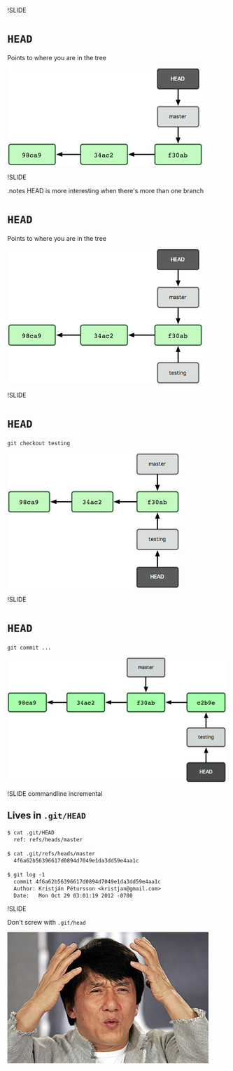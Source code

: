 !SLIDE

# `HEAD` #

Points to where you are in the tree

![Head](head.png)

!SLIDE

.notes HEAD is more interesting when there's more than one branch

# `HEAD` #

Points to where you are in the tree

![Head](head-2-branches.png)

!SLIDE

# `HEAD` #

`git checkout testing`

![Head](head-switched-branch.png)

!SLIDE

# `HEAD` #

`git commit ...`

![Commit](head-new-commit.png)

!SLIDE commandline incremental

## Lives in `.git/HEAD` ##

    $ cat .git/HEAD
      ref: refs/heads/master

    $ cat .git/refs/heads/master
      4f6a62b56396617d0894d7049e1da3dd59e4aa1c

    $ git log -1
      commit 4f6a62b56396617d0894d7049e1da3dd59e4aa1c
      Author: Kristján Pétursson <kristjan@gmail.com>
      Date:   Mon Oct 29 03:01:19 2012 -0700

!SLIDE

Don't screw with `.git/head`

![Head Asplode](dont-screw-with-my-head.jpg)
